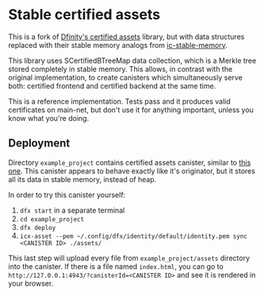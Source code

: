 # Stable certified assets

This is a fork of [Dfinity's certified assets](https://github.com/dfinity/sdk/tree/master/src/canisters/frontend/ic-certified-assets) 
library, but with data structures replaced with their stable memory analogs 
from [ic-stable-memory](https://github.com/seniorjoinu/ic-stable-memory).

This library uses SCertifiedBTreeMap data collection, which is a Merkle tree stored completely in stable memory. This 
allows, in contrast with the original implementation, to create canisters which simultaneously serve both: certified frontend 
and certified backend at the same time.

This is a reference implementation. Tests pass and it produces valid certificates on main-net, but don't use it for anything 
important, unless you know what you're doing.

## Deployment
Directory `example_project` contains certified assets canister, similar to [this one](https://github.com/dfinity/sdk/tree/master/src/canisters/frontend/ic-frontend-canister).
This canister appears to behave exactly like it's originator, but it stores all its data in stable memory, instead of heap.

In order to try this canister yourself:
1. `dfx start` in a separate terminal
2. `cd example_project`
3. `dfx deploy`
4. `icx-asset --pem ~/.config/dfx/identity/default/identity.pem sync <CANISTER ID> ./assets/`

This last step will upload every file from `example_project/assets` directory into the canister. If there is a file named
`index.html`, you can go to `http://127.0.0.1:4943/?canisterId=<CANISTER ID>` and see it is rendered in your browser.